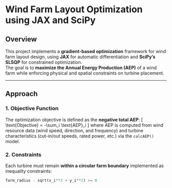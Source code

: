 # Wind Farm Layout Optimization using JAX and SciPy

## Overview
This project implements a **gradient-based optimization** framework for wind farm layout design, using **JAX** for automatic differentiation and **SciPy’s SLSQP** for constrained optimization.  
The goal is to **maximize the Annual Energy Production (AEP)** of a wind farm while enforcing physical and spatial constraints on turbine placement.

---

## Approach

### 1. **Objective Function**
The optimization objective is defined as the **negative total AEP**:
\[
\text{Objective} = -\sum_i \text{AEP}_i
\]
where AEP is computed from wind resource data (wind speed, direction, and frequency) and turbine characteristics (cut-in/out speeds, rated power, etc.) via the `calcAEP()` model.

### 2. **Constraints**
Each turbine must remain **within a circular farm boundary** implemented as inequality constraints:
```python
farm_radius - sqrt(x_i**2 + y_i**2) >= 0